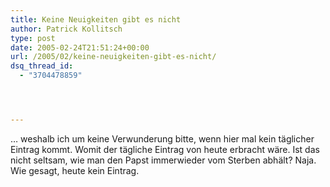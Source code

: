 ```yaml
---
title: Keine Neuigkeiten gibt es nicht
author: Patrick Kollitsch
type: post
date: 2005-02-24T21:51:24+00:00
url: /2005/02/keine-neuigkeiten-gibt-es-nicht/
dsq_thread_id:
  - "3704478859"




---
```

&#8230; weshalb ich um keine Verwunderung bitte, wenn hier mal kein täglicher Eintrag kommt. Womit der tägliche Eintrag von heute erbracht wäre. Ist das nicht seltsam, wie man den Papst immerwieder vom Sterben abhält? Naja. Wie gesagt, heute kein Eintrag.